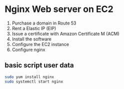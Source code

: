 # Nginx Web server on EC2

1. Purchase a domain in Route 53
2. Rent a Elastic IP (EIP)
3. Issue a certificate with Amazon Certificate M (ACM)
4. Install the software
5. Configure the EC2 instance
6. Configure nginx

## basic script user data

```bash
sudo yum install nginx
sudo systemctl start nginx
```
